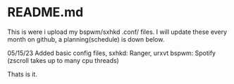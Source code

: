 # README.md
This is were i upload my bspwm/sxhkd .conf/ files.
I will update these every month on github, a planning(schedule) is down below.


05/15/23
Added basic config files, sxhkd: Ranger, urxvt
                          bspwm: Spotify (zscroll takes up to many cpu threads)
                          
Thats is it.

